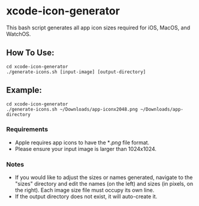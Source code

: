 # xcode-icon-generator
This bash script generates all app icon sizes required for iOS, MacOS, and WatchOS.

## How To Use:
```
cd xcode-icon-generator
./generate-icons.sh [input-image] [output-directory]
```

## Example:
```
cd xcode-icon-generator
./generate-icons.sh ~/Downloads/app-iconx2048.png ~/Downloads/app-directory
```

### Requirements
* Apple requires app icons to have the **.png* file format.
* Please ensure your input image is larger than 1024x1024.


### Notes
* If you would like to adjust the sizes or names generated, navigate to the "sizes" directory and edit the names (on the left) and sizes (in pixels, on the right).  Each image size file must occupy its own line.
* If the output directory does not exist, it will auto-create it.
